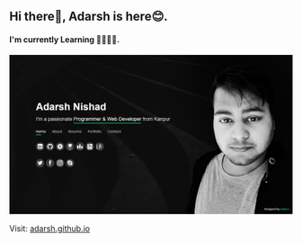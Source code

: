 ## Hi there👋, Adarsh is here😊.
#### I'm currently Learning 👨‍💻👨‍💻.

 <a href="https://adarshn7.github.io/me1/" target="_blank"> <img src="img/logo.png"> </a>

Visit: <a href="https://adarshn7.github.io/me1/" target="_blank"> adarsh.github.io  </a>

<!--
**AdarshN7/AdarshN7** is a ✨ _special_ ✨ repository because its `README.md` (this file) appears on your GitHub profile.

Here are some ideas to get you started:

- 🔭 I’m currently working on ...
- 🌱 I’m currently learning ...
- 👯 I’m looking to collaborate on ...
- 🤔 I’m looking for help with ...
- 💬 Ask me about ...
- 📫 How to reach me: ...
- 😄 Pronouns: ...
- ⚡ Fun fact: ...
-->
